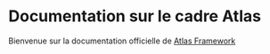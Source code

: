 # Documentation sur le cadre Atlas

Bienvenue sur la documentation officielle de [Atlas Framework](https://github.com/AtlasFw)